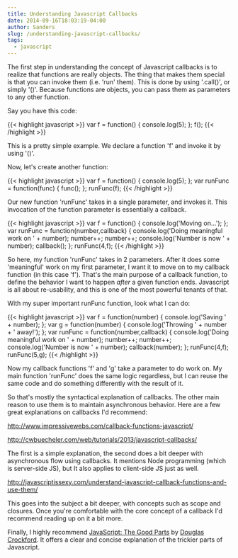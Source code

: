 ```yaml
---
title: Understanding Javascript Callbacks
date: 2014-09-16T18:03:19-04:00
author: Sanders
slug: /understanding-javascript-callbacks/
tags:
  - javascript
---
```

The first step in understanding the concept of Javascript callbacks is to realize that functions are really objects. The thing that makes them special is that you can invoke them (i.e. 'run' them). This is done by using '.call()', or simply '()'. Because functions are objects, you can pass them as parameters to any other function.

Say you have this code:

{{< highlight javascript >}}
var f = function() {
  console.log(5);
};
f();
{{< /highlight >}}

This is a pretty simple example. We declare a function 'f' and invoke it by using '()'.

Now, let's create another function:

{{< highlight javascript >}}
var f = function() {
  console.log(5);
};
var runFunc = function(func) {
  func();
};
runFunc(f);
{{< /highlight >}}

Our new function 'runFunc' takes in a single parameter, and invokes it. This invocation of the function parameter is essentially a callback.

{{< highlight javascript >}}
var f = function() {
  console.log('Moving on...');
};
var runFunc = function(number,callback) {
  console.log('Doing meaningful work on ' + number);
  number++;
  number++;
  console.log('Number is now ' + number);
  callback();
};
runFunc(4,f);
{{< /highlight >}}

So here, my function 'runFunc' takes in 2 parameters. After it does some 'meaningful' work on my first parameter, I want it to move on to my callback function (in this case 'f'). That's the main purpose of a callback function, to define the behavior I want to happen _after_ a given function ends. Javascript is all about re-usability, and this is one of the most powerful tenants of that.

With my super important runFunc function, look what I can do:

{{< highlight javascript >}}
var f = function(number) {
  console.log('Saving ' + number);
};
var g = function(number) {
  console.log('Throwing ' + number + ' away!');
};
var runFunc = function(number,callback) {
  console.log('Doing meaningful work on ' + number);
  number++;
  number++;
  console.log('Number is now ' + number);
  callback(number);
};
runFunc(4,f);
runFunc(5,g);
{{< /highlight >}}

Now my callback functions 'f' and 'g' take a parameter to do work on. My main function 'runFunc' does the same logic regardless, but I can reuse the same code and do something differently with the result of it.

So that's mostly the syntactical explanation of callbacks. The other main reason to use them is to maintain asynchronous behavior. Here are a few great explanations on callbacks I'd recommend:

<a href="http://www.impressivewebs.com/callback-functions-javascript/" target="_blank">http://www.impressivewebs.com/callback-functions-javascript/</a>

<a href="http://cwbuecheler.com/web/tutorials/2013/javascript-callbacks/" target="_blank">http://cwbuecheler.com/web/tutorials/2013/javascript-callbacks/</a>

The first is a simple explanation, the second does a bit deeper with asynchronous flow using callbacks. It mentions Node programming (which is server-side JS), but It also applies to client-side JS just as well.

<a href ="http://javascriptissexy.com/understand-javascript-callback-functions-and-use-them/" target="_blank">http://javascriptissexy.com/understand-javascript-callback-functions-and-use-them/</a>

This goes into the subject a bit deeper, with concepts such as scope and closures. Once you're comfortable with the core concept of a callback I'd recommend reading up on it a bit more.

Finally, I highly recommend <a href="http://www.amazon.com/JavaScript-Good-Parts-Douglas-Crockford/dp/0596517742" target="_blank">JavaScript: The Good Parts</a> by <a href="http://en.wikipedia.org/wiki/Douglas_Crockford" target="_blank">Douglas Crockford</a>. It offers a clear and concise explanation of the trickier parts of Javascript.
